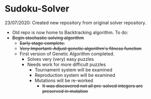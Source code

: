 # Sudoku-Solver

23/07/2020: Created new repository from original solver repository.
- Old repo is now home to Backtracking algorithm.
To do:
- ~~Begin stochastic solving algorithm~~
    - ~~Early stage complete.~~
    - ~~Very Important: Adjust genetic algorithm's fitness function~~
    - First version of Genetic Algorithm completed.
        - Solves very (very) easy puzzles
        - Needs work for more difficult puzzles
            - Tournament system will be examined
            - Reproduction system will be examined
            - Mutations will be re-worked
                - ~~It was discovered not all pre-solved integers are preserved in mutation~~
